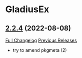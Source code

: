 # GladiusEx

## [2.2.4](https://github.com/vendethiel/GladiusEx/tree/2.2.4) (2022-08-08)
[Full Changelog](https://github.com/vendethiel/GladiusEx/compare/2.2.3...2.2.4) [Previous Releases](https://github.com/vendethiel/GladiusEx/releases)

- try to amend pkgmeta (2)  
